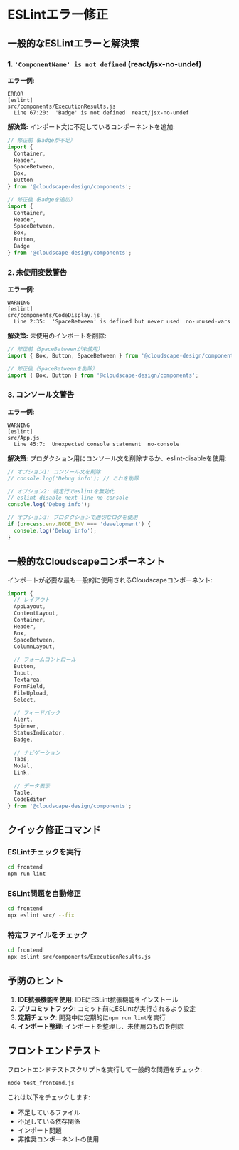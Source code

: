 # ESLintエラー修正

## 一般的なESLintエラーと解決策

### 1. `'ComponentName' is not defined` (react/jsx-no-undef)

**エラー例:**
```
ERROR
[eslint] 
src/components/ExecutionResults.js
  Line 67:20:  'Badge' is not defined  react/jsx-no-undef
```

**解決策:**
インポート文に不足しているコンポーネントを追加:

```javascript
// 修正前（Badgeが不足）
import {
  Container,
  Header,
  SpaceBetween,
  Box,
  Button
} from '@cloudscape-design/components';

// 修正後（Badgeを追加）
import {
  Container,
  Header,
  SpaceBetween,
  Box,
  Button,
  Badge
} from '@cloudscape-design/components';
```

### 2. 未使用変数警告

**エラー例:**
```
WARNING
[eslint] 
src/components/CodeDisplay.js
  Line 2:35:  'SpaceBetween' is defined but never used  no-unused-vars
```

**解決策:**
未使用のインポートを削除:

```javascript
// 修正前（SpaceBetweenが未使用）
import { Box, Button, SpaceBetween } from '@cloudscape-design/components';

// 修正後（SpaceBetweenを削除）
import { Box, Button } from '@cloudscape-design/components';
```

### 3. コンソール文警告

**エラー例:**
```
WARNING
[eslint] 
src/App.js
  Line 45:7:  Unexpected console statement  no-console
```

**解決策:**
プロダクション用にコンソール文を削除するか、eslint-disableを使用:

```javascript
// オプション1: コンソール文を削除
// console.log('Debug info'); // これを削除

// オプション2: 特定行でeslintを無効化
// eslint-disable-next-line no-console
console.log('Debug info');

// オプション3: プロダクションで適切なログを使用
if (process.env.NODE_ENV === 'development') {
  console.log('Debug info');
}
```

## 一般的なCloudscapeコンポーネント

インポートが必要な最も一般的に使用されるCloudscapeコンポーネント:

```javascript
import {
  // レイアウト
  AppLayout,
  ContentLayout,
  Container,
  Header,
  Box,
  SpaceBetween,
  ColumnLayout,
  
  // フォームコントロール
  Button,
  Input,
  Textarea,
  FormField,
  FileUpload,
  Select,
  
  // フィードバック
  Alert,
  Spinner,
  StatusIndicator,
  Badge,
  
  // ナビゲーション
  Tabs,
  Modal,
  Link,
  
  // データ表示
  Table,
  CodeEditor
} from '@cloudscape-design/components';
```

## クイック修正コマンド

### ESLintチェックを実行
```bash
cd frontend
npm run lint
```

### ESLint問題を自動修正
```bash
cd frontend
npx eslint src/ --fix
```

### 特定ファイルをチェック
```bash
cd frontend
npx eslint src/components/ExecutionResults.js
```

## 予防のヒント

1. **IDE拡張機能を使用**: IDEにESLint拡張機能をインストール
2. **プリコミットフック**: コミット前にESLintが実行されるよう設定
3. **定期チェック**: 開発中に定期的に`npm run lint`を実行
4. **インポート整理**: インポートを整理し、未使用のものを削除

## フロントエンドテスト

フロントエンドテストスクリプトを実行して一般的な問題をチェック:

```bash
node test_frontend.js
```

これは以下をチェックします:
- 不足しているファイル
- 不足している依存関係
- インポート問題
- 非推奨コンポーネントの使用
